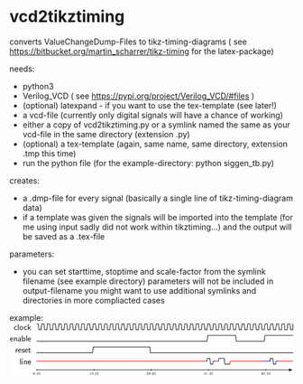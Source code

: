 # vcd2tikztiming

converts ValueChangeDump-Files to tikz-timing-diagrams ( see https://bitbucket.org/martin_scharrer/tikz-timing for the latex-package)

needs:
 + python3
 + Verilog_VCD ( see https://pypi.org/project/Verilog_VCD/#files )
 + (optional) latexpand - if you want to use the tex-template (see later!)
 + a vcd-file (currently only digital signals will have a chance of working)
 + either a copy of vcd2tikztiming.py or a symlink named the same as your vcd-file in the same directory (extension .py)
 + (optional) a tex-template (again, same name, same directory, extension .tmp this time)
 + run the python file (for the example-directory: python siggen_tb.py)

creates:
 + a .dmp-file for every signal (basically a single line of tikz-timing-diagram data)
 + if a template was given the signals will be imported into the template (for me using input sadly did not work within tikztiming...) and the output will be saved as a .tex-file

parameters:
 + you can set starttime, stoptime and scale-factor from the symlink filename (see example directory)
   parameters will not be included in output-filename 
   you might want to use additional symlinks and directories in more compliacted cases

example:
![example time signal](https://github.com/ernstblecha/vcd2tikztiming/raw/master/example/siggen_tb.png)
